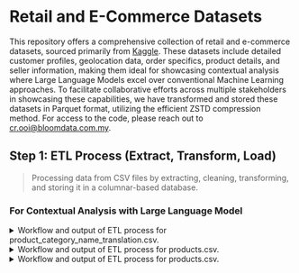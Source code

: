 # Retail and E-Commerce Datasets

This repository offers a comprehensive collection of retail and e-commerce datasets, sourced primarily from [Kaggle](https://www.kaggle.com/datasets/olistbr/brazilian-ecommerce). These datasets include detailed customer profiles, geolocation data, order specifics, product details, and seller information, making them ideal for showcasing contextual analysis where Large Language Models excel over conventional Machine Learning approaches. To facilitate collaborative efforts across multiple stakeholders in showcasing these capabilities, we have transformed and stored these datasets in Parquet format, utilizing the efficient ZSTD compression method. For access to the code, please reach out to cr.ooi@bloomdata.com.my.

## Step 1: ETL Process (Extract, Transform, Load)

> Processing data from CSV files by extracting, cleaning, transforming, and storing it in a columnar-based database.

### For Contextual Analysis with Large Language Model

<details>
<summary>
Workflow and output of ETL process for product_category_name_translation.csv.
</summary>

- Checking data type consistency, missing values, and duplicate values before processing.
  > - The `product_category_name_translation.csv` file has no missing values and duplicate values across all columns.
  > - Even though no missing values were found, there is a need to check further for data integrity.
  > - Below is the summary of data types, missing, and duplicate values before processing.
    
  ```sql
  +---+-------------------------------+-----------+----------------+------------------+
  |   | Column                        | Data Type | Missing Values | Duplicate Values |
  +---+-------------------------------+-----------+----------------+------------------+
  | 0 | product_category_name         | object    | 0              | 0                |
  | 1 | product_category_name_english | object    | 0              | 0                |
  +---+-------------------------------+-----------+----------------+------------------+
  ```

- Checking and converting columns to object data type to enable replacement of empty strings, null values, and 'nan' values with 'Unknown'.
  > - Column: `product_category_name` already in object data type.
  > - Column: `product_category_name_english` already in object data type.

- Checking and replacing empty strings, null values, and 'nan' values in each object column with 'Unknown'.
  > - No empty strings, null values, or 'nan' values found in column: `product_category_name`.
  > - No empty strings, null values, or 'nan' values found in column: `product_category_name_english`.

- Checking and refining column: `product_category_name` for text with diacritics and special characters.
  >  - No text with diacritics and special characters found in column: `product_category_name`.

- Checking and refining column: `product_category_name_english` for text with diacritics and special characters.
  > - No text with diacritics and special characters found in column: `product_category_name_english`.

- Since all the columns are unique and they will be merged with `products` DataFrame later, no further data transformation is needed.

- Below are the first 3 rows of the `llm_product_category_name_translation` table after processing and storing in the database.
  > - The complete table is available in `llm_product_category_name_translation.parquet`.

  ```sql
  +---+------------------------+-------------------------------+
  |   | product_category_name  | product_category_name_english |
  +---+------------------------+-------------------------------+
  | 0 | beleza_saude           | health_beauty                 |
  | 1 | informatica_acessorios | computers_accessories         |
  | 2 | automotivo             | auto                          |
  +---+------------------------+-------------------------------+
  ```
  
</details>

<details>
<summary>
Workflow and output of ETL process for products.csv.
</summary>

- Checking data type consistency, missing values, and duplicate values before processing.
  > - The `products.csv` file has some missing values and contains duplicate values in most of the columns.
  > - Below is the summary of data types, missing, and duplicate values before processing.

  ```sql
  +---+----------------------------+-----------+----------------+------------------+
  |   | Column                     | Data Type | Missing Values | Duplicate Values |
  +---+----------------------------+-----------+----------------+------------------+
  | 0 | product_id                 | object    | 0              | 0                |
  | 1 | product_category_name      | object    | 610            | 32877            |
  | 2 | product_name_lenght        | float64   | 610            | 32884            |
  | 3 | product_description_lenght | float64   | 610            | 29990            |
  | 4 | product_photos_qty         | float64   | 610            | 32931            |
  | 5 | product_weight_g           | float64   | 2              | 30746            |
  | 6 | product_length_cm          | float64   | 2              | 32851            |
  | 7 | product_height_cm          | float64   | 2              | 32848            |
  | 8 | product_width_cm           | float64   | 2              | 32855            |
  +---+----------------------------+-----------+----------------+------------------+
  ```

- Merge `products` DataFrame with `llm_product_category_name_translation` table to update product category names from Portugues to English.

- Checking data type consistency, missing values, and duplicate values after joining.
  > - The merged DataFrame shows an increase in missing and duplicate values, particularly in the `product_category_name_english` column.
  > - Below is the summary of data types, missing, and duplicate values after joining.

  ```sql
  +---+-------------------------------+-----------+----------------+------------------+
  |   | Column                        | Data Type | Missing Values | Duplicate Values |
  +---+-------------------------------+-----------+----------------+------------------+
  | 0 | product_id                    | object    | 0              | 0                |
  | 1 | product_category_name_english | object    | 623            | 32879            |
  | 2 | product_name_lenght           | float64   | 610            | 32884            |
  | 3 | product_description_lenght    | float64   | 610            | 29990            |
  | 4 | product_photos_qty            | float64   | 610            | 32931            |
  | 5 | product_weight_g              | float64   | 2              | 30746            |
  | 6 | product_length_cm             | float64   | 2              | 32851            |
  | 7 | product_height_cm             | float64   | 2              | 32848            |
  | 8 | product_width_cm              | float64   | 2              | 32855            |
  +---+-------------------------------+-----------+----------------+------------------+
  ```

- Checking and converting columns to object data type to enable replacement of empty strings, null values, and 'nan' values with 'Unknown'.
  > - Column: `product_id` already in object data type.
  > - Column: `product_category_name_english` already in object data type.
  > - Converted column: `product_name_lenght` from float64 to object data type.
  > - Converted column: `product_description_lenght` from float64 to object data type.
  > - Converted column: `product_photos_qty` from float64 to object data type.
  > - Converted column: `product_weight_g` from float64 to object data type.
  > - Converted column: `product_length_cm` from float64 to object data type.
  > - Converted column: `product_height_cm` from float64 to object data type.
  > - Converted column: `product_width_cm` from float64 to object data type.

- Checking data type consistency, missing values, and duplicate values after converting data types.
  > - The DataFrame now shows missing values only in the `product_category_name_english` column. Duplicate values remain the same.
  > - There is a need to check further for data integrity.
  > - Below is the summary of data types, missing, and duplicate values after converting data types.

  ```sql
  +---+-------------------------------+-----------+----------------+------------------+
  |   | Column                        | Data Type | Missing Values | Duplicate Values |
  +---+-------------------------------+-----------+----------------+------------------+
  | 0 | product_id                    | object    | 0              | 0                |
  | 1 | product_category_name_english | object    | 623            | 32879            |
  | 2 | product_name_lenght           | object    | 0              | 32884            |
  | 3 | product_description_lenght    | object    | 0              | 29990            |
  | 4 | product_photos_qty            | object    | 0              | 32931            |
  | 5 | product_weight_g              | object    | 0              | 30746            |
  | 6 | product_length_cm             | object    | 0              | 32851            |
  | 7 | product_height_cm             | object    | 0              | 32848            |
  | 8 | product_width_cm              | object    | 0              | 32855            |
  +---+-------------------------------+-----------+----------------+------------------+
  ```

- Checking and replacing empty strings, null values, and 'nan' values in each object column with 'Unknown'.
  > - No empty strings, null values, or 'nan' values found in column: `product_id`.
  > - Empty strings, null values, or 'nan' values found in column: `product_category_name_english`. Replaced with 'Unknown'.
  > - Empty strings, null values, or 'nan' values found in column: `product_name_lenght`. Replaced with 'Unknown'.
  > - Empty strings, null values, or 'nan' values found in column: `product_description_lenght`. Replaced with 'Unknown'.
  > - Empty strings, null values, or 'nan' values found in column: `product_photos_qty`. Replaced with 'Unknown'.
  > - Empty strings, null values, or 'nan' values found in column: `product_weight_g`. Replaced with 'Unknown'.
  > - Empty strings, null values, or 'nan' values found in column: `product_length_cm`. Replaced with 'Unknown'.
  > - Empty strings, null values, or 'nan' values found in column: `product_height_cm`. Replaced with 'Unknown'.
  > - Empty strings, null values, or 'nan' values found in column: `product_width_cm`. Replaced with 'Unknown'.

- Checking and refining column: `product_id` for text with diacritics and special characters.
  > - No text with diacritics and special characters found in column: `product_id`.

- Checking and refining column: `product_category_name_english` for text with diacritics and special characters.
  > - No text with diacritics and special characters found in column: `product_category_name_english`.

- Checking and refining column: `product_name_lenght` for text with diacritics and special characters.
  > - No text with diacritics and special characters found in column: `product_name_lenght`.

- Checking and refining column: `product_description_lenght` for text with diacritics and special characters.
  > - No text with diacritics and special characters found in column: `product_description_lenght`.

- Checking and refining column: `product_photos_qty` for text with diacritics and special characters.
  > - No text with diacritics and special characters found in column: `product_photos_qty`.

- Checking and refining column: `product_weight_g` for text with diacritics and special characters.
  > - No text with diacritics and special characters found in column: `product_weight_g`.

- Checking and refining column: `product_length_cm` for text with diacritics and special characters.
  > - No text with diacritics and special characters found in column: `product_length_cm`.

- Checking and refining column: `product_height_cm` for text with diacritics and special characters.
  > - No text with diacritics and special characters found in column: `product_height_cm`.

- Checking and refining column: `product_width_cm` for text with diacritics and special characters.
  > - No text with diacritics and special characters found in column: `product_width_cm`.

- Checking the validity of duplicate values
  > - First 3 duplicate entries in column: `product_category_name_english`:

  ```sql
  +---+-------------------------------+------------------+
  |   | product_category_name_english | duplicates_count |
  +---+-------------------------------+------------------+
  | 0 | baby                          | 918              |
  | 1 | musical_instruments           | 288              |
  | 2 | furniture_decor               | 2656             |
  +---+-------------------------------+------------------+
  ```

  > - First 3 duplicate entries in column: `product_name_lenght`:

  ```sql
  +---+---------------------+------------------+
  |   | product_name_lenght | duplicates_count |
  +---+---------------------+------------------+
  | 0 | 56.0                | 1674             |
  | 1 | 59.0                | 2024             |
  | 2 | 56.0                | 1674             |
  +---+---------------------+------------------+
  ```

  > - First 3 duplicate entries in column: `product_description_lenght`:

  ```sql
  +---+----------------------------+------------------+
  |   | product_description_lenght | duplicates_count |
  +---+----------------------------+------------------+
  | 0 | 206.0                      | 24               |
  | 1 | 509.0                      | 39               |
  | 2 | 402.0                      | 34               |
  +---+----------------------------+------------------+
  ```

  > - First 3 duplicate entries in column: `product_photos_qty`

  ```sql
  +---+--------------------+------------------+
  |   | product_photos_qty | duplicates_count |
  +---+--------------------+------------------+
  | 0 | 1.0                | 16488            |
  | 1 | 1.0                | 16488            |
  | 2 | 1.0                | 16488            |
  +---+--------------------+------------------+
  ```

  > - First 3 duplicate entries in column: `product_weight_g`

  ```sql
  +---+------------------+------------------+
  |   | product_weight_g | duplicates_count |
  +---+------------------+------------------+
  | 0 | 600.0            | 956              |
  | 1 | 200.0            | 2083             |
  | 2 | 400.0            | 1205             |
  +---+------------------+------------------+
  ```

  > - First 3 duplicate entries in column: `product_length_cm`

  ```sql
  +---+-------------------+------------------+
  |   | product_length_cm | duplicates_count |
  +---+-------------------+------------------+
  | 0 | 16.0              | 5519             |
  | 1 | 17.0              | 1309             |
  | 2 | 17.0              | 1309             |
  +---+-------------------+------------------+
  ```

  > - First 3 duplicate entries in column: `product_height_cm`

  ```sql
  +---+-------------------+------------------+
  |   | product_height_cm | duplicates_count |
  +---+-------------------+------------------+
  | 0 | 10.0              | 2547             |
  | 1 | 10.0              | 2547             |
  | 2 | 7.0               | 1234             |
  +---+-------------------+------------------+
  ```

  > - First 3 duplicate entries in column: `product_width_cm`

  ```sql
  +---+------------------+------------------+
  |   | product_width_cm | duplicates_count |
  +---+------------------+------------------+
  | 0 | 17.0             | 1117             |
  | 1 | 13.0             | 1132             |
  | 2 | 17.0             | 1117             |
  +---+------------------+------------------+
  ```

- Checking data type consistency, missing values, and duplicate values after data cleaning and transformation..
  > - The DataFrame now shows no missing values. Duplicate values remain the same.
  > - The duplicate values are acceptable since they are valid in this case.
  > - Below is the summary of data types, missing, and duplicate values after data cleaning and transformation.

  ```sql
  +---+-------------------------------+-----------+----------------+------------------+
  |   | Column                        | Data Type | Missing Values | Duplicate Values |
  +---+-------------------------------+-----------+----------------+------------------+
  | 0 | product_id                    | object    | 0              | 0                |
  | 1 | product_category_name_english | object    | 0              | 32879            |
  | 2 | product_name_lenght           | object    | 0              | 32884            |
  | 3 | product_description_lenght    | object    | 0              | 29990            |
  | 4 | product_photos_qty            | object    | 0              | 32931            |
  | 5 | product_weight_g              | object    | 0              | 30746            |
  | 6 | product_length_cm             | object    | 0              | 32851            |
  | 7 | product_height_cm             | object    | 0              | 32848            |
  | 8 | product_width_cm              | object    | 0              | 32855            |
  +---+-------------------------------+-----------+----------------+------------------+
  ```

- Below are the first 3 rows of the `llm_products` table after processing and storing in the database.
  > - The complete table is available in `llm_products.parquet`.

  ```sql
  +---+----------------------------------+-------------------------------+---------------------+----------------------------+--------------------+------------------+-------------------+-------------------+------------------+
  |   | product_id                       | product_category_name_english | product_name_lenght | product_description_lenght | product_photos_qty | product_weight_g | product_length_cm | product_height_cm | product_width_cm |
  +---+----------------------------------+-------------------------------+---------------------+----------------------------+--------------------+------------------+-------------------+-------------------+------------------+
  | 0 | 1e9e8ef04dbcff4541ed26657ea517e5 | perfumery                     | 40.0                | 287.0                      | 1.0                | 225.0            | 16.0              | 10.0              | 14.0             |
  | 1 | 3aa071139cb16b67ca9e5dea641aaa2f | art                           | 44.0                | 276.0                      | 1.0                | 1000.0           | 30.0              | 18.0              | 20.0             |
  | 2 | 96bd76ec8810374ed1b65e291975717f | sports_leisure                | 46.0                | 250.0                      | 1.0                | 154.0            | 18.0              | 9.0               | 15.0             |
  +---+----------------------------------+-------------------------------+---------------------+----------------------------+--------------------+------------------+-------------------+-------------------+------------------+
  ```
  
</details>

<details>
<summary>
Workflow and output of ETL process for products.csv.
</summary>

- Checking data type consistency, missing values, and duplicate values before processing.
  > - The `geolocation.csv` file has no missing values but contains duplicate values across all columns.
  > - Below is the summary of data types, missing, and duplicate values before processing.

  ```sql
  +---+-----------------------------+-----------+----------------+------------------+
  |   | Column                      | Data Type | Missing Values | Duplicate Values |
  +---+-----------------------------+-----------+----------------+------------------+
  | 0 | geolocation_zip_code_prefix | int64     | 0              | 981148           |
  | 1 | geolocation_lat             | float64   | 0              | 282803           |
  | 2 | geolocation_lng             | float64   | 0              | 282550           |
  | 3 | geolocation_city            | object    | 0              | 992152           |
  | 4 | geolocation_state           | object    | 0              | 1000136          |
  +---+-----------------------------+-----------+----------------+------------------+
  ```

- Checking and converting columns to object data type to enable replacement of empty strings, null values, and 'nan' values with 'Unknown'.
  > - Converted column: `geolocation_zip_code_prefix` from int64 to object data type.
  > - Converted column: `geolocation_lat from float64` to object data type.
  > - Converted column: `geolocation_lng from float64` to object data type.
  > - Column: `geolocation_city` already in object data type.
  > - Column: `geolocation_state` already in object data type.

- Checking data type consistency, missing values, and duplicate values after converting data types.
  > - The DataFrame shows that the missing and duplicate values remain unchanged.
  > - There is a need to check further for data integrity.
  > - Below is the summary of data types, missing, and duplicate values after converting data types.

  ```sql
  +---+-----------------------------+-----------+----------------+------------------+
  |   | Column                      | Data Type | Missing Values | Duplicate Values |
  +---+-----------------------------+-----------+----------------+------------------+
  | 0 | geolocation_zip_code_prefix | object    | 0              | 981148           |
  | 1 | geolocation_lat             | object    | 0              | 282803           |
  | 2 | geolocation_lng             | object    | 0              | 282550           |
  | 3 | geolocation_city            | object    | 0              | 992152           |
  | 4 | geolocation_state           | object    | 0              | 1000136          |
  +---+-----------------------------+-----------+----------------+------------------+
  ```

- Checking and replacing empty strings, null values, and 'nan' values in each object column with 'Unknown'.
  > - No empty strings, null values, or 'nan' values found in column: `geolocation_zip_code_prefix`.
  > - No empty strings, null values, or 'nan' values found in column: `geolocation_lat`.
  > - No empty strings, null values, or 'nan' values found in column: `geolocation_lng`.
  > - No empty strings, null values, or 'nan' values found in column: `geolocation_city`.
  > - No empty strings, null values, or 'nan' values found in column: `geolocation_state`.

- Checking and refining column: 'geolocation_zip_code_prefix' for text with diacritics and special characters.
  > - No text with diacritics and special characters found in column: `geolocation_zip_code_prefix`.

- Checking and refining column: 'geolocation_lat' for text with diacritics and special characters.
  > - No text with diacritics and special characters found in column: `geolocation_lat`.

- Checking and refining column: 'geolocation_lng' for text with diacritics and special characters.
  > - No text with diacritics and special characters found in column: `geolocation_lng`.

- Checking and refining column: 'geolocation_city' for text with diacritics and special characters.
  > - Below are the first 3 unique texts with diacritics and special characters found in column: `geolocation_city`.
  > - Performing refinement with text-to-text generation model.
  > - The refined column has been renamed to `refined_geolocation_city`.

  ```console
  6 - Original: são paulo, Normalized: sao paulo, Refined: Sao Paulo
  51000 - Original: jundiaí, Normalized: jundiai, Refined: jundiai
  71909 - Original: taboão da serra, Normalized: taboao da serra, Refined: taboao da serra
  ```

</details>
